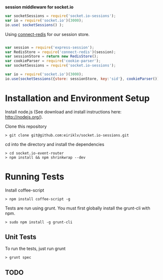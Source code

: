 **session middleware for socket.io**

```javascript
var socketSessions = require('socket.io-sessions');
var io = require('socket.io')(3000);
io.use( socketSessions() );

```

Using [connect-redis](https://www.npmjs.org/package/connect-redis "connect-redis") for our session store.

```javascript

var session = require('express-session');
var RedisStore = require('connect-redis')(session);
var sessionStore = return new RedisStore();
var cookieParser = require('cookie-parser');
var socketSessions = require('socket.io-sessions');

var io = require('socket.io')(3000);
io.use(socketSessions({store: sessionStore, key:'sid'}, cookieParser()));

```

# Installation and Environment Setup

Install node.js (See download and install instructions here: http://nodejs.org/).

Clone this repository

    > git clone git@github.com:eiriklv/socket.io-sessions.git

cd into the directory and install the dependencies

    > cd socket.io-event-router
    > npm install && npm shrinkwrap --dev

# Running Tests

Install coffee-script

    > npm install coffee-script -g

Tests are run using grunt.  You must first globally install the grunt-cli with npm.

    > sudo npm install -g grunt-cli

## Unit Tests

To run the tests, just run grunt

    > grunt spec

## TODO
